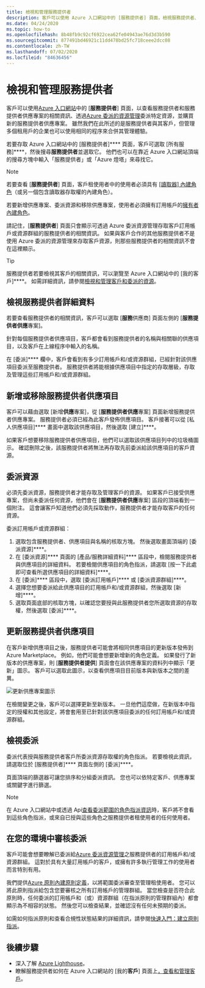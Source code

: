 ```yaml
---
title: 檢視和管理服務提供者
description: 客戶可以使用 Azure 入口網站中的 [服務提供者] 頁面，檢視服務提供者、服務提供者供應項目與委派的資源的相關資訊。
ms.date: 04/24/2020
ms.topic: how-to
ms.openlocfilehash: 8b48fb9c92cf6922cea62fe04943ae76d3d3b590
ms.sourcegitcommit: 877491bd46921c11dd478bd25fc718ceee2dcc08
ms.contentlocale: zh-TW
ms.lasthandoff: 07/02/2020
ms.locfileid: "84636456"
---
```

# <a name="view-and-manage-service-providers"></a>檢視和管理服務提供者

客戶可以使用[Azure 入口網站](https://portal.azure.com)中的 [**服務提供者**] 頁面，以查看服務提供者和服務提供者供應專案的相關資訊、透過[Azure 委派的資源管理](../concepts/azure-delegated-resource-management.md)委派特定資源，並購買新的服務提供者供應專案。 雖然我們在此所述的是服務提供者與其客戶，但管理多個租用戶的企業也可以使用相同的程序來合併其管理體驗。

若要存取 Azure 入口網站中的 [服務提供者]**** 頁面，客戶可選取 [所有服務]****，然後搜尋**服務提供者**並選取它。 他們也可以在靠近 Azure 入口網站頂端的搜尋方塊中輸入「服務提供者」或「Azure 燈塔」來尋找它。

> [!NOTE]
> 若要查看 [**服務提供者**] 頁面，客戶租使用者中的使用者必須具有 [[讀取器] 內建角色](../../role-based-access-control/built-in-roles.md#reader)（或另一個包含讀取器存取權的內建角色）。
>
> 若要新增供應專案、委派資源和移除供應專案，使用者必須擁有訂用帳戶的[擁有者內建角色](../../role-based-access-control/built-in-roles.md#owner)。

請記住，[**服務提供者**] 頁面只會顯示可透過 Azure 委派資源管理存取客戶訂用帳戶或資源群組的服務提供者的相關資訊。 如果與客戶合作的其他服務提供者不是使用 Azure 委派的資源管理來存取客戶資源，則那些服務提供者的相關資訊不會在這裡顯示。

> [!TIP]
> 服務提供者若要檢視其客戶的相關資訊，可以瀏覽至 Azure 入口網站中的 [我的客戶]****。 如需詳細資訊，請參閱[檢視和管理客戶和委派的資源](view-manage-customers.md)。

## <a name="view-service-provider-details"></a>檢視服務提供者詳細資料

若要查看服務提供者的相關資訊，客戶可以選取 [**服務**供應商] 頁面左側的 [**服務提供者供應**專案]。

針對每個服務提供者供應項目，客戶都會看到服務提供者的名稱與相關聯的供應項目，以及客戶在上線程序中輸入的名稱。

在 [委派]**** 欄中，客戶會看到有多少訂用帳戶和/或資源群組，已經針對該供應項目委派至服務提供者。 服務提供者將能根據供應項目中指定的存取層級，存取及管理這些訂用帳戶和/或資源群組。

## <a name="add-or-remove-service-provider-offers"></a>新增或移除服務提供者供應項目

客戶可以藉由選取 [新增**供應**專案]，從 [**服務提供者供應**專案] 頁面新增服務提供者供應專案。 服務提供者必須已經為此客戶發佈供應項目。 客戶接著可以從 [私人供應項目]**** 畫面中選取該供應項目，然後選取 [建立]****。

如果客戶想要移除服務提供者供應項目，他們可以選取該供應項目列中的垃圾桶圖示。 確認刪除之後，該服務提供者將無法再存取先前委派給該供應項目的客戶資源。

## <a name="delegate-resources"></a>委派資源

必須先委派資源，服務提供者才能存取及管理客戶的資源。 如果客戶已接受供應專案，但尚未委派任何資源，他們會在 [**服務提供者供應**專案] 區段的頂端看到一個附注。 這會讓客戶知道他們必須先採取動作，服務提供者才能存取客戶的任何資源。

委派訂用帳戶或資源群組：

1. 選取包含服務提供者、供應項目與名稱的核取方塊。 然後選取畫面頂端的 [委派資源]****。
1. 在 [委派資源]**** 頁面的 [產品/服務詳細資料]**** 區段中，檢閱服務提供者與供應項目的詳細資料。 若要檢閱供應項目的角色指派，請選取 [按一下此處即可查看所選供應項目的詳細資料]****。
1. 在 [委派]**** 區段中，選取 [委派訂用帳戶]**** 或 [委派資源群組]****。
1. 選擇您想要委派給此供應項目的訂用帳戶和/或資源群組，然後選取 [新增]****。
1. 選取頁面底部的核取方塊，以確認您要授與此服務提供者您所選取資源的存取權，然後選取 [委派]****。

## <a name="update-service-provider-offers"></a>更新服務提供者供應項目

在客戶新增供應項目之後，服務提供者可能會將相同供應項目的更新版本發佈到 Azure Marketplace。 例如，他們可能會想要新增新的角色定義。 如果發行了新版本的供應專案，則 [**服務提供者提供**] 頁面會在該供應專案的資料列中顯示「更新」圖示。 客戶可以選取此圖示，以查看供應項目目前版本與新版本之間的差異。

 ![更新供應專案圖示](../media/update-offer.jpg)

在檢閱變更之後，客戶可以選擇更新至新版本。 一旦他們這麼做，在新版本中指定的授權和其他設定，將會套用至已針對該供應項目委派的任何訂用帳戶和/或資源群組。

## <a name="view-delegations"></a>檢視委派

委派代表授與服務提供者客戶所委派資源存取權的角色指派。 若要檢視此資訊，請選取位於 [服務提供者]**** 頁面左側的 [委派]****。

頁面頂端的篩選器可讓您排序和分組委派資訊。 您也可以依特定客戶、供應專案或關鍵字進行篩選。

> [!NOTE]
> 在 Azure 入口網站中或透過 Api[查看委派範圍的角色指派資訊](../../role-based-access-control/role-assignments-list-portal.md#list-role-assignments-at-a-scope)時，客戶將不會看到這些角色指派，或來自已授與這些角色之服務提供者租使用者的任何使用者。

## <a name="audit-delegations-in-your-environment"></a>在您的環境中審核委派

客戶可能會想要瞭解已委派給[Azure 委派資源管理](../concepts/azure-delegated-resource-management.md)之服務提供者的訂用帳戶和/或資源群組。 這對於具有大量訂用帳戶的客戶，或擁有許多執行管理工作的使用者而言特別有用。

我們提供[Azure 原則內建原則定義](../../governance/policy/samples/built-in-policies.md#lighthouse)，以將範圍委派審查至管理租使用者。 您可以將此原則指派給包含您要審核之所有訂用帳戶的管理群組。 當您檢查是否符合此原則時，任何委派的訂用帳戶和（或）資源群組（在指派原則的管理群組內）都會顯示為不相容的狀態。 然後您可以檢查結果，並確認沒有任何未預期的委派。

如需如何指派原則和查看合規性狀態結果的詳細資訊，請參閱[快速入門：建立原則指派](../../governance/policy/assign-policy-portal.md)。

## <a name="next-steps"></a>後續步驟

- 深入了解 [Azure Lighthouse](../overview.md)。
- 瞭解服務提供者如何在 Azure 入口網站的 [我的**客戶**] 頁面上[，查看和管理客戶](view-manage-customers.md)。

